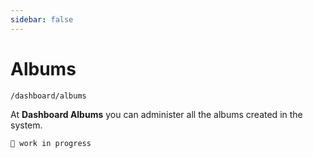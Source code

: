 ```yaml
---
sidebar: false
---
```


# Albums

`/dashboard/albums`

At **Dashboard Albums** you can administer all the albums created in the system.

`🚧 work in progress`
